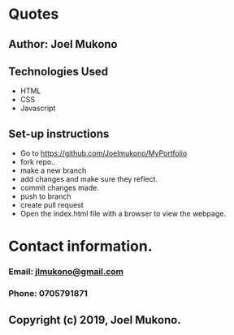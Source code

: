 # Quotes


## Author: Joel Mukono

## Technologies Used
- HTML
- CSS
- Javascript


## Set-up instructions
- Go to https://github.com/Joelmukono/MyPortfolio
- fork repo..
- make a new branch
- add changes and make sure they reflect.
- commit changes made.
- push to branch
- create pull request
- Open the index.html file with a browser to view the webpage.


# Contact information.
### Email:  jlmukono@gmail.com
### Phone:  0705791871

## Copyright (c) 2019, Joel Mukono.



